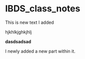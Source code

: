# IBDS_class_notes

This is new text I added

hjkhlkjghkjhlj

**dasdsadsad**

I newly added a new part within it. 